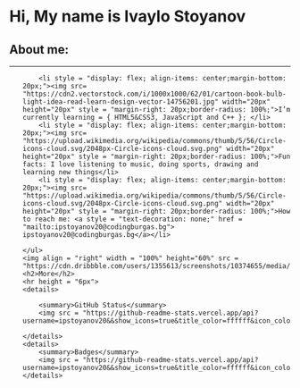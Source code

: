 <h1 align = "left">Hi, My name is Ivaylo Stoyanov</h1>
    <h2 align = "left">About me:</h2>
    <hr height = "6px">
    <ul>

        <li style = "display: flex; align-items: center;margin-bottom: 20px;"><img src= "https://cdn2.vectorstock.com/i/1000x1000/62/01/cartoon-book-bulb-light-idea-read-learn-design-vector-14756201.jpg" width="20px" height="20px" style = "margin-right: 20px;border-radius: 100%;">I’m currently learning = { HTML5&CSS3, JavaScript and C++ }; </li>
        <li style = "display: flex; align-items: center;margin-bottom: 20px;"><img src= "https://upload.wikimedia.org/wikipedia/commons/thumb/5/56/Circle-icons-cloud.svg/2048px-Circle-icons-cloud.svg.png" width="20px" height="20px" style = "margin-right: 20px;border-radius: 100%;">Fun facts: I love listening to music, doing sports, drawing and learning new things</li>
        <li style = "display: flex; align-items: center;margin-bottom: 20px;"><img src= "https://upload.wikimedia.org/wikipedia/commons/thumb/5/56/Circle-icons-cloud.svg/2048px-Circle-icons-cloud.svg.png" width="20px" height="20px" style = "margin-right: 20px;border-radius: 100%;">How to reach me: <a style = "text-decoration: none;" href = "mailto:ipstoyanov20@codingburgas.bg">        ipstoyanov20@codingburgas.bg</a></li>
        
    </ul>
    <img align = "right" width = "100%" height="60%" src = "https://cdn.dribbble.com/users/1355613/screenshots/10374655/media/5691629ca1e7389c34a9c0dae158b976.gif">
    <h2>More</h2>
    <hr height = "6px">
    <details>
        
        <summary>GitHub Status</summary>
        <img src = "https://github-readme-stats.vercel.app/api?username=ipstoyanov20&&show_icons=true&title_color=ffffff&icon_color=bb2acf&text_color=daf7dc&bg_color=151515">
        
    </details>
    <details>
        <summary>Badges</summary>
        <img src = "https://github-readme-stats.vercel.app/api?username=ipstoyanov20&&show_icons=true&title_color=ffffff&icon_color=bb2acf&text_color=daf7dc&bg_color=151515">
    </details>
